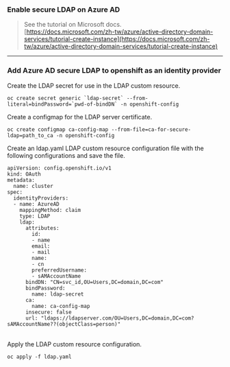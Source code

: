 

### Enable secure LDAP on Azure AD
> See the tutorial on Microsoft docs. <br>
> [https://docs.microsoft.com/zh-tw/azure/active-directory-domain-services/tutorial-create-instance](https://docs.microsoft.com/zh-tw/azure/active-directory-domain-services/tutorial-create-instance)
---
### Add Azure AD secure LDAP to openshift as an identity provider
Create the LDAP secret for use in the LDAP custom resource.

```
oc create secret generic `ldap-secret` --from-literal=bindPassword=`pwd-of-bindDN` -n openshift-config
```
Create a configmap for the LDAP server certificate.
```
oc create configmap ca-config-map --from-file=ca-for-secure-ldap=path_to_ca -n openshift-config
```
Create an ldap.yaml LDAP custom resource configuration file with the following configurations and save the file. 
```crc
apiVersion: config.openshift.io/v1
kind: OAuth
metadata:
  name: cluster
spec:
  identityProviders:
  - name: AzureAD 
    mappingMethod: claim 
    type: LDAP
    ldap:
      attributes:
        id: 
        - name
        email: 
        - mail
        name: 
        - cn
        preferredUsername: 
        - sAMAccountName
      bindDN: "CN=svc_id,OU=Users,DC=domain,DC=com" 
      bindPassword: 
        name: ldap-secret
      ca: 
        name: ca-config-map
      insecure: false 
      url: "ldaps://ldapserver.com/OU=Users,DC=domain,DC=com?sAMAccountName??(objectClass=person)"
```
<br>
Apply the LDAP custom resource configuration.

```
oc apply -f ldap.yaml
```
